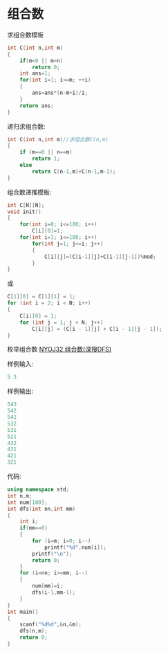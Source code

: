 # 组合数

求组合数模板

```cpp
int C(int n,int m)
{
    if(m<0 || m>n)
        return 0;
    int ans=1;
    for(int i=1; i<=m; ++i)
    {
        ans=ans*(n-m+i)/i;
    }
    return ans;
}
```

递归求组合数:

```cpp
int C(int n,int m)//求组合数C(n,m)
{
    if (m==0 || n==m)
        return 1;
    else
        return C(n-1,m)+C(n-1,m-1);
}
```

组合数递推模板:

```cpp
int C[N][N];
void init()
{
    for(int i=0; i<=100; i++)
        C[i][0]=1;
    for(int i=1; i<=100; i++)
        for(int j=1; j<=i; j++)
        {
            C[i][j]=(C[i-1][j]+C[i-1][j-1])%mod;
        }
}
```

或

```cpp
C[1][0] = C[1][1] = 1;
for (int i = 2; i < N; i++)
{
    C[i][0] = 1;
    for (int j = 1; j < N; j++)
        C[i][j] = (C[i - 1][j] + C[i - 1][j - 1]);
}
```

枚举组合数 [NYOJ32 组合数(深搜DFS)](http://blog.csdn.net/riba2534/article/details/64148696)

样例输入:
```cpp
5 3
```
样例输出:
```cpp
543
542
541
532
531
521
432
431
421
321
```
代码:
```cpp
using namespace std;  
int n,m;  
int num[100];  
int dfs(int nn,int mm)  
{  
    int i;  
    if(mm==0)  
    {  
        for (i=m; i>0; i--)  
            printf("%d",num[i]);  
        printf("\n");  
        return 0;  
    }  
    for (i=nn; i>=mm; i--)  
    {  
        num[mm]=i;  
        dfs(i-1,mm-1);  
    }  
}  
int main()  
{  
    scanf("%d%d",&n,&m);  
    dfs(n,m);  
    return 0;  
}  
```

